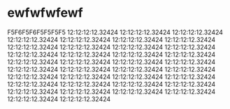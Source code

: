 ewfwfwfewf
==========
F5F6F5F6F5F5F5F5
12:12:12:12.32424 12:12:12:12.32424 12:12:12:12.32424 12:12:12:12.32424 12:12:12:12.32424 12:12:12:12.32424 12:12:12:12.32424 12:12:12:12.32424 12:12:12:12.32424 12:12:12:12.32424 12:12:12:12.32424 12:12:12:12.32424 12:12:12:12.32424 12:12:12:12.32424 12:12:12:12.32424 12:12:12:12.32424 12:12:12:12.32424 12:12:12:12.32424 12:12:12:12.32424 12:12:12:12.32424 12:12:12:12.32424 12:12:12:12.32424 12:12:12:12.32424 12:12:12:12.32424 12:12:12:12.32424 12:12:12:12.32424 12:12:12:12.32424 12:12:12:12.32424 12:12:12:12.32424 12:12:12:12.32424 12:12:12:12.32424 12:12:12:12.32424 12:12:12:12.32424 12:12:12:12.32424 12:12:12:12.32424 12:12:12:12.32424 12:12:12:12.32424 
